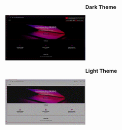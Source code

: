 <section style="display: grid; grid-template: 1fr / repeat(2, 1fr);">
  <p>
    <h3>
    Dark Theme
    </h3>
    <img src="themeGifs/darkTheme.gif">
  </p>
  <p>
    <h3>
    Light Theme
    </h3>
    <img src="themeGifs/lightTheme.gif">
  </p>
</section>

